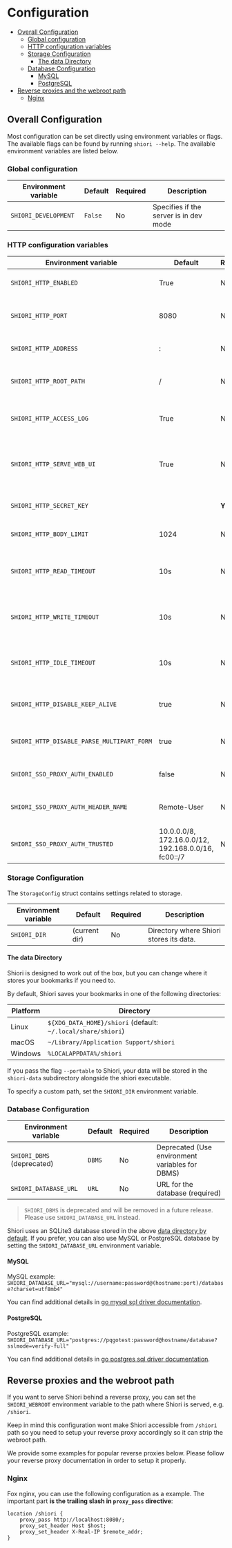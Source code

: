 # Configuration

<!-- TOC -->

- [Overall Configuration](#overall-configuration)
  - [Global configuration](#global-configuration)
  - [HTTP configuration variables](#http-configuration-variables)
  - [Storage Configuration](#storage-configuration)
    - [The data Directory](#the-data-directory)
  - [Database Configuration](#database-configuration)
    - [MySQL](#mysql)
    - [PostgreSQL](#postgresql)
- [Reverse proxies and the webroot path](#reverse-proxies-and-the-webroot-path)
  - [Nginx](#nginx)

<!-- /TOC -->

## Overall Configuration

Most configuration can be set directly using environment variables or flags. The available flags can be found by running `shiori --help`. The available environment variables are listed below.

### Global configuration

| Environment variable | Default | Required | Description                            |
| -------------------- | ------- | -------- | -------------------------------------- |
| `SHIORI_DEVELOPMENT` | `False` | No       | Specifies if the server is in dev mode |

### HTTP configuration variables

| Environment variable                       | Default        | Required | Description                                           |
| ------------------------------------------ | -------        | -------- | ----------------------------------------------------- |
| `SHIORI_HTTP_ENABLED`                      | True           | No       | Enable HTTP service                                   |
| `SHIORI_HTTP_PORT`                         | 8080           | No       | Port number for the HTTP service                      |
| `SHIORI_HTTP_ADDRESS`                      | :              | No       | Address for the HTTP service                          |
| `SHIORI_HTTP_ROOT_PATH`                    | /              | No       | Root path for the HTTP service                        |
| `SHIORI_HTTP_ACCESS_LOG`                   | True           | No       | Logging accessibility for HTTP requests               |
| `SHIORI_HTTP_SERVE_WEB_UI`                 | True           | No       | Serving Web UI via HTTP. Disable serves only the API. |
| `SHIORI_HTTP_SECRET_KEY`                   |                | **Yes**  | Secret key for HTTP sessions.                         |
| `SHIORI_HTTP_BODY_LIMIT`                   | 1024           | No       | Limit for request body size                           |
| `SHIORI_HTTP_READ_TIMEOUT`                 | 10s            | No       | Maximum duration for reading the entire request       |
| `SHIORI_HTTP_WRITE_TIMEOUT`                | 10s            | No       | Maximum duration before timing out writes             |
| `SHIORI_HTTP_IDLE_TIMEOUT`                 | 10s            | No       | Maximum amount of time to wait for the next request   |
| `SHIORI_HTTP_DISABLE_KEEP_ALIVE`           | true           | No       | Disable HTTP keep-alive connections                   |
| `SHIORI_HTTP_DISABLE_PARSE_MULTIPART_FORM` | true           | No       | Disable pre-parsing of multipart form                 |
| `SHIORI_SSO_PROXY_AUTH_ENABLED`            | false          | No       | Enable SSO Auth Proxy Header                          |
| `SHIORI_SSO_PROXY_AUTH_HEADER_NAME`        | Remote-User    | No       | List of CIDRs of trusted proxies                      |
| `SHIORI_SSO_PROXY_AUTH_TRUSTED`            | 10.0.0.0/8, 172.16.0.0/12, 192.168.0.0/16, fc00::/7    | No       | List of CIDRs of trusted proxies                 |

### Storage Configuration

The `StorageConfig` struct contains settings related to storage.

| Environment variable | Default       | Required | Description                             |
| -------------------- | ------------- | -------- | --------------------------------------- |
| `SHIORI_DIR`         | (current dir) | No       | Directory where Shiori stores its data. |

#### The data Directory

Shiori is designed to work out of the box, but you can change where it stores your bookmarks if you need to.

By default, Shiori saves your bookmarks in one of the following directories:

| Platform | Directory                                                    |
| -------- | ------------------------------------------------------------ |
| Linux    | `${XDG_DATA_HOME}/shiori` (default: `~/.local/share/shiori`) |
| macOS    | `~/Library/Application Support/shiori`                       |
| Windows  | `%LOCALAPPDATA%/shiori`                                      |

If you pass the flag `--portable` to Shiori, your data will be stored  in the `shiori-data` subdirectory alongside the shiori executable.

To specify a custom path, set the `SHIORI_DIR` environment variable.

### Database Configuration

| Environment variable       | Default | Required | Description                                     |
| -------------------------- | ------- | -------- | ----------------------------------------------- |
| `SHIORI_DBMS` (deprecated) | `DBMS`  | No       | Deprecated (Use environment variables for DBMS) |
| `SHIORI_DATABASE_URL`      | `URL`   | No       | URL for the database (required)                 |

> `SHIORI_DBMS` is deprecated and will be removed in a future release. Please use `SHIORI_DATABASE_URL` instead.

Shiori uses an SQLite3 database stored in the above [data directory by default](#storage-configuration). If you prefer, you can also use MySQL or PostgreSQL database by setting the `SHIORI_DATABASE_URL` environment variable.

#### MySQL

MySQL example: `SHIORI_DATABASE_URL="mysql://username:password@(hostname:port)/database?charset=utf8mb4"`

You can find additional details in [go mysql sql driver documentation](https://github.com/go-sql-driver/mysql#dsn-data-source-name).

#### PostgreSQL

PostgreSQL example: `SHIORI_DATABASE_URL="postgres://pqgotest:password@hostname/database?sslmode=verify-full"`

You can find additional details in [go postgres sql driver documentation](https://pkg.go.dev/github.com/lib/pq).

## Reverse proxies and the webroot path

If you want to serve Shiori behind a reverse proxy, you can set the `SHIORI_WEBROOT` environment variable to the path where Shiori is served, e.g. `/shiori`.

Keep in mind this configuration wont make Shiori accessible from `/shiori` path so you need to setup your reverse proxy accordingly so it can strip the webroot path.

We provide some examples for popular reverse proxies below. Please follow your reverse proxy documentation in order to setup it properly.

### Nginx

Fox nginx, you can use the following configuration as a example. The important part **is the trailing slash in `proxy_pass` directive**:

```nginx
location /shiori {
    proxy_pass http://localhost:8080/;
    proxy_set_header Host $host;
    proxy_set_header X-Real-IP $remote_addr;
}
```
